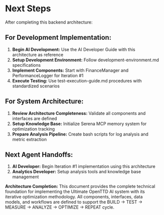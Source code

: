 # Next Steps

After completing this backend architecture:

## For Development Implementation:
1. **Begin AI Development:** Use the AI Developer Guide with this architecture as reference
2. **Setup Development Environment:** Follow development-environment.md specifications
3. **Implement Components:** Start with FinanceManager and PerformanceLogger for Iteration #1
4. **Execute Testing:** Use test-execution-guide.md procedures with standardized scenarios

## For System Architecture:
1. **Review Architecture Completeness:** Validate all components and interfaces are defined
2. **Setup Knowledge Base:** Initialize Serena MCP memory system for optimization tracking
3. **Prepare Analysis Pipeline:** Create bash scripts for log analysis and metric extraction

## Next Agent Handoffs:
1. **AI Developer:** Begin Iteration #1 implementation using this architecture
2. **Analytics Developer:** Setup analysis tools and knowledge base management

**Architecture Completion:** This document provides the complete technical foundation for implementing the Ultimate OpenTTD AI system with its iterative optimization methodology. All components, interfaces, data models, and workflows are defined to support the BUILD → TEST → MEASURE → ANALYZE → OPTIMIZE → REPEAT cycle.